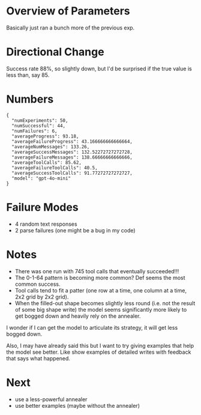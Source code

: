 # Overview of Parameters

Basically just ran a bunch more of the previous exp.


# Directional Change

Success rate 88%, so slightly down, but I'd be surprised if the true value is less than, say 85.
# Numbers

```
{
  "numExperiments": 50,
  "numSuccessful": 44,
  "numFailures": 6,
  "averageProgress": 93.18,
  "averageFailureProgress": 43.166666666666664,
  "averageNumMessages": 133.26,
  "averageSuccessMessages": 132.52272727272728,
  "averageFailureMessages": 138.66666666666666,
  "averageToolCalls": 85.62,
  "averageFailureToolCalls": 40.5,
  "averageSuccessToolCalls": 91.77272727272727,
  "model": "gpt-4o-mini"
}
```

# Failure Modes

- 4 random text responses
- 2 parse failures (one might be a bug in my code)


# Notes

- There was one run with 745 tool calls that eventually succeeded!!!
- The 0-1-64 pattern is becoming more common? Def seems the most common success.
- Tool calls tend to fit a patter (one row at a time, one column at a time, 2x2 grid by 2x2 grid).
- When the filled-out shape becomes slightly less round (i.e. not the result of some big shape write) the model seems significantly more likely to get bogged down and heavily rely on the annealer.

I wonder if I can get the model to articulate its strategy, it will get less bogged down.

Also, I may have already said this but I want to try giving examples that help the model see better. Like show examples of detailed writes with feedback that says what happened.

# Next

- use a less-powerful annealer
- use better examples (maybe without the annealer)



